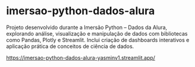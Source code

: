 # imersao-python-dados-alura
Projeto desenvolvido durante a Imersão Python – Dados da Alura, explorando análise, visualização e manipulação de dados com bibliotecas como Pandas, Plotly e Streamlit. Inclui criação de dashboards interativos e aplicação prática de conceitos de ciência de dados.

https://imersao-python-dados-alura-yasminv1.streamlit.app/
